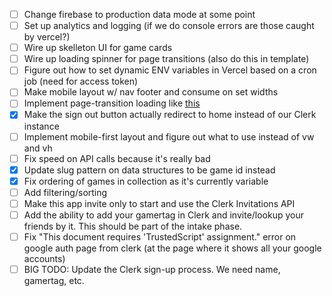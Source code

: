 - [ ] Change firebase to production data mode at some point
- [ ] Set up analytics and logging (if we do console errors are those caught by vercel?)
- [ ] Wire up skelleton UI for game cards
- [ ] Wire up loading spinner for page transitions (also do this in template)
- [ ] Figure out how to set dynamic ENV variables in Vercel based on a cron job (need for access token)
- [ ] Make mobile layout w/ nav footer and consume on set widths
- [ ] Implement page-transition loading like
      [this](https://medium.com/@remoteupskill/how-to-manage-loading-elegantly-in-your-next-js-application-5debbfb4cace)
- [x] Make the sign out button actually redirect to home instead of our Clerk instance
- [ ] Implement mobile-first layout and figure out what to use instead of vw and vh
- [ ] Fix speed on API calls because it's really bad
- [x] Update slug pattern on data structures to be game id instead
- [x] Fix ordering of games in collection as it's currently variable
- [ ] Add filtering/sorting
- [ ] Make this app invite only to start and use the Clerk Invitations API
- [ ] Add the ability to add your gamertag in Clerk and invite/lookup your friends by it. This should be part of the
      intake phase.
- [ ] Fix "This document requires 'TrustedScript' assignment." error on google auth page from clerk (at the page where
      it shows all your google accounts)
- [ ] BIG TODO: Update the Clerk sign-up process. We need name, gamertag, etc.
